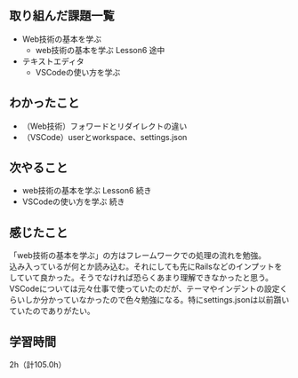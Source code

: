 ## 取り組んだ課題一覧
- Web技術の基本を学ぶ
	- web技術の基本を学ぶ Lesson6 途中
- テキストエディタ
	- VSCodeの使い方を学ぶ

## わかったこと
- （Web技術）フォワードとリダイレクトの違い
- （VSCode）userとworkspace、settings.json

## 次やること
- web技術の基本を学ぶ Lesson6 続き
- VSCodeの使い方を学ぶ 続き

## 感じたこと
「web技術の基本を学ぶ」の方はフレームワークでの処理の流れを勉強。  
込み入っているが何とか読み込む。それにしても先にRailsなどのインプットをしていて良かった。そうでなければ恐らくあまり理解できなかったと思う。  
VSCodeについては元々仕事で使っていたのだが、テーマやインデントの設定くらいしか分かっていなかったので色々勉強になる。特にsettings.jsonは以前躓いていたのでありがたい。

## 学習時間
2h（計105.0h）
